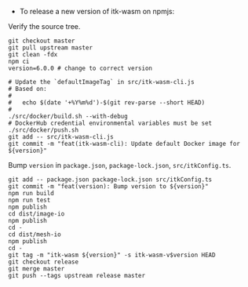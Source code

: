 - To release a new version of itk-wasm on npmjs:

Verify the source tree.

```
git checkout master
git pull upstream master
git clean -fdx
npm ci
version=6.0.0 # change to correct version

# Update the `defaultImageTag` in src/itk-wasm-cli.js
# Based on:
#
#   echo $(date '+%Y%m%d')-$(git rev-parse --short HEAD)
#
./src/docker/build.sh --with-debug
# DockerHub credential environmental variables must be set
./src/docker/push.sh
git add -- src/itk-wasm-cli.js
git commit -m "feat(itk-wasm-cli): Update default Docker image for ${version}"
```

Bump `version` in `package.json`, `package-lock.json`, `src/itkConfig.ts`.

```
git add -- package.json package-lock.json src/itkConfig.ts
git commit -m "feat(version): Bump version to ${version}"
npm run build
npm run test
npm publish
cd dist/image-io
npm publish
cd -
cd dist/mesh-io
npm publish
cd -
git tag -m "itk-wasm ${version}" -s itk-wasm-v$version HEAD
git checkout release
git merge master
git push --tags upstream release master
```
